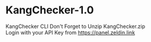 # KangChecker-1.0
KangChecker CLI
Don't Forget to Unzip KangChecker.zip <br>
Login with your API Key from https://panel.zeldin.link
